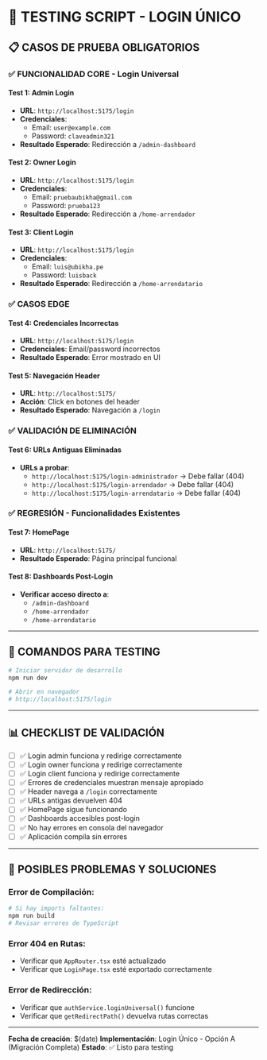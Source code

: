 # 🧪 TESTING SCRIPT - LOGIN ÚNICO

## **📋 CASOS DE PRUEBA OBLIGATORIOS**

### **✅ FUNCIONALIDAD CORE - Login Universal**

#### **Test 1: Admin Login**
- **URL**: `http://localhost:5175/login`
- **Credenciales**: 
  - Email: `user@example.com`
  - Password: `claveadmin321`
- **Resultado Esperado**: Redirección a `/admin-dashboard`

#### **Test 2: Owner Login**  
- **URL**: `http://localhost:5175/login`
- **Credenciales**:
  - Email: `pruebaubikha@gmail.com` 
  - Password: `prueba123`
- **Resultado Esperado**: Redirección a `/home-arrendador`

#### **Test 3: Client Login**
- **URL**: `http://localhost:5175/login`
- **Credenciales**:
  - Email: `luis@ubikha.pe`
  - Password: `luisback`
- **Resultado Esperado**: Redirección a `/home-arrendatario`

### **✅ CASOS EDGE**

#### **Test 4: Credenciales Incorrectas**
- **URL**: `http://localhost:5175/login`
- **Credenciales**: Email/password incorrectos
- **Resultado Esperado**: Error mostrado en UI

#### **Test 5: Navegación Header**
- **URL**: `http://localhost:5175/`
- **Acción**: Click en botones del header
- **Resultado Esperado**: Navegación a `/login`

### **✅ VALIDACIÓN DE ELIMINACIÓN**

#### **Test 6: URLs Antiguas Eliminadas**
- **URLs a probar**:
  - `http://localhost:5175/login-administrador` → Debe fallar (404)
  - `http://localhost:5175/login-arrendador` → Debe fallar (404)
  - `http://localhost:5175/login-arrendatario` → Debe fallar (404)

### **✅ REGRESIÓN - Funcionalidades Existentes**

#### **Test 7: HomePage**
- **URL**: `http://localhost:5175/`
- **Resultado Esperado**: Página principal funcional

#### **Test 8: Dashboards Post-Login**
- **Verificar acceso directo a**:
  - `/admin-dashboard`
  - `/home-arrendador` 
  - `/home-arrendatario`

---

## **🚀 COMANDOS PARA TESTING**

```bash
# Iniciar servidor de desarrollo
npm run dev

# Abrir en navegador
# http://localhost:5175/login
```

---

## **📊 CHECKLIST DE VALIDACIÓN**

- [ ] ✅ Login admin funciona y redirige correctamente
- [ ] ✅ Login owner funciona y redirige correctamente  
- [ ] ✅ Login client funciona y redirige correctamente
- [ ] ✅ Errores de credenciales muestran mensaje apropiado
- [ ] ✅ Header navega a `/login` correctamente
- [ ] ✅ URLs antigas devuelven 404
- [ ] ✅ HomePage sigue funcionando
- [ ] ✅ Dashboards accesibles post-login
- [ ] ✅ No hay errores en consola del navegador
- [ ] ✅ Aplicación compila sin errores

---

## **🐛 POSIBLES PROBLEMAS Y SOLUCIONES**

### **Error de Compilación:**
```bash
# Si hay imports faltantes:
npm run build
# Revisar errores de TypeScript
```

### **Error 404 en Rutas:**
- Verificar que `AppRouter.tsx` esté actualizado
- Verificar que `LoginPage.tsx` esté exportado correctamente

### **Error de Redirección:**
- Verificar que `authService.loginUniversal()` funcione
- Verificar que `getRedirectPath()` devuelva rutas correctas

---

**Fecha de creación**: $(date)
**Implementación**: Login Único - Opción A (Migración Completa)
**Estado**: ✅ Listo para testing